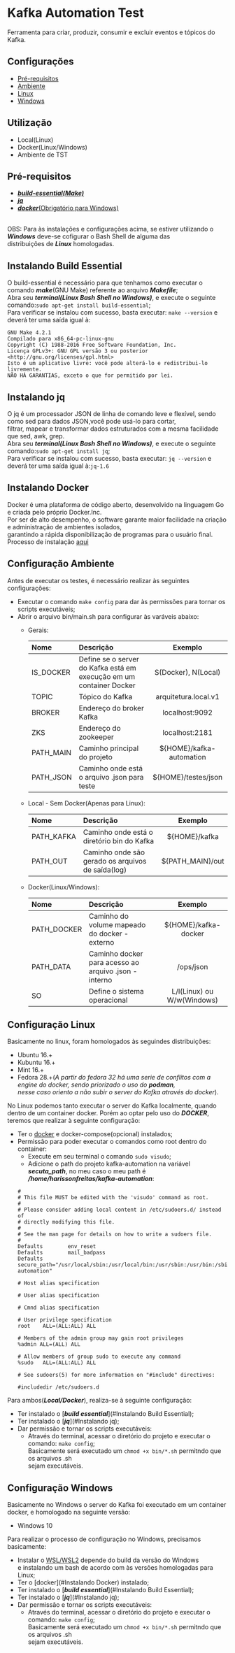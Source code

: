 # Kafka Automation Test

<p>Ferramenta para criar, produzir, consumir e excluir eventos e tópicos do Kafka.
</p>

## Configurações
- [Pré-requisitos](#Pré-requisitos)
- [Ambiente](#Configuração-Ambiente) 
- [Linux](#Configuração-Linux)
- [Windows](#Configuração-Windows)

## Utilização
- Local(Linux)
- Docker(Linux/Windows)
- Ambiente de TST

## Pré-requisitos
 - [**_build-essential(Make)_**](#Instalando-Build-Essential)
 - [**_jq_**](#Instalando-jq)
 - [**_docker_**(Obrigatório para Windows)](#Instalando-Docker)

<br/>OBS: Para às instalações e configurações acima, se estiver utilizando o **_Windows_** deve-se cofigurar o Bash Shell de alguma das
<br/>distribuições de **_Linux_** homologadas.   

## Instalando Build Essential
 O build-essential é necessário para que tenhamos como executar o comando **_make_**(GNU Make) referente ao arquivo **_Makefile_**;
 <br/>Abra seu **_terminal(Linux Bash Shell no Windows)_**, e execute o seguinte comando:`sudo apt-get install build-essential`;
 <br/>Para verificar se instalou com sucesso, basta executar: `make --version` e deverá ter uma saída igual à:<br/> 

```
GNU Make 4.2.1
Compilado para x86_64-pc-linux-gnu
Copyright (C) 1988-2016 Free Software Foundation, Inc.
Licença GPLv3+: GNU GPL versão 3 ou posterior <http://gnu.org/licenses/gpl.html>
Isto é um aplicativo livre: você pode alterá-lo e redistribui-lo livremente.
NÃO HÁ GARANTIAS, exceto o que for permitido por lei.
```

## Instalando jq
O jq é um processador JSON de linha de comando leve e flexível, sendo como sed para dados JSON,você pode usá-lo para cortar,
<br/>filtrar, mapear e transformar dados estruturados com a mesma facilidade que sed, awk, grep.
<br/>Abra seu **_terminal(Linux Bash Shell no Windows)_**, e execute o seguinte comando:`sudo apt-get install jq`;
<br/>Para verificar se instalou com sucesso, basta executar: `jq --version` e deverá ter uma saída igual à:`jq-1.6`

## Instalando Docker
Docker é uma plataforma de código aberto, desenvolvido na linguagem Go e criada pelo próprio Docker.Inc. 
<br/>Por ser de alto desempenho, o software garante maior facilidade na criação e administração de ambientes isolados, 
<br/>garantindo a rápida disponibilização de programas para o usuário final.
<br/> Processo de instalação [aqui](#https://docs.docker.com/engine/install/)

## Configuração Ambiente
Antes de executar os testes, é necessário realizar às seguintes configurações:
   - Executar o comando `make config` para dar às permissões para tornar os scripts executáveis;
   - Abrir o arquivo bin/main.sh para configurar às varáveis abaixo:
     -  Gerais: <br/>
        
        | Nome                        | Descrição                                                           | Exemplo                                           |          
        |:-------------               | :-------------                                                      | :-------------:                                   |
        | IS_DOCKER                   | Define se o server do Kafka está em execução em um container Docker | S(Docker), N(Local)                               |
        | TOPIC                       | Tópico do Kafka                                                     | arquitetura.local.v1                              |
        | BROKER                      | Endereço do broker Kafka                                            | localhost:9092                                    |
        | ZKS                         | Endereço do zookeeper                                               | localhost:2181                                    |
        | PATH_MAIN                   | Caminho principal do projeto                                        | ${HOME}/kafka-automation                          |
        | PATH_JSON                   | Caminho onde está o arquivo .json para teste                        | ${HOME}/testes/json                               |
        
     - Local - Sem Docker(Apenas para Linux):<br/>
       
        | Nome                        | Descrição                                                           | Exemplo                                           |          
        |:-------------               | :-------------                                                      | :-------------:                                   |
        | PATH_KAFKA                  | Caminho onde está o diretório bin do Kafka                          | ${HOME}/kafka                                     |
        | PATH_OUT                    | Caminho onde são gerado os arquivos de saída(log)                   | ${PATH_MAIN}/out                                  |
     
     - Docker(Linux/Windows):<br/>  
       
        | Nome                        | Descrição                                                           | Exemplo                                           |          
        |:-------------               | :-------------                                                      | :-------------:                                   |
        | PATH_DOCKER                 | Caminho do volume mapeado do docker - externo                       | ${HOME}/kafka-docker                              |
        | PATH_DATA                   | Caminho docker para acesso ao arquivo .json - interno               | /ops/json                                         |
        | SO                          | Define o sistema operacional                                        |  L/l(Linux) ou W/w(Windows)                       |
    
## Configuração Linux
Basicamente no linux, foram homologados às seguindes distribuições:
- Ubuntu 16.+
- Kubuntu 16.+
- Mint 16.+
- Fedora 28.+(_A partir do fedora 32 há uma serie de conflitos com a engine do docker, sendo priorizado o uso do **podman**, 
  <br/> nesse caso oriento a não subir o server do Kafka através do docker_).<br/>

No Linux podemos tanto executar o server do Kafka localmente, quando dentro de um container docker. Porém ao optar pelo uso do **_DOCKER_**,
<br/>teremos que realizar à seguinte configuração:<br/>
- Ter o [docker](#Instalando-Docker) e docker-compose(opcional) instalados;
- Permissão para poder executar o comandos como root dentro do container:
  - Execute em seu terminal o comando `sudo visudo`;
  - Adicione o path do projeto kafka-automation na variável _**secuta_path**_, no meu caso o meu path é<br/> 
    **_/home/harissonfreitas/kafka-automation_**:
  ```
  #
  # This file MUST be edited with the 'visudo' command as root.
  #
  # Please consider adding local content in /etc/sudoers.d/ instead of
  # directly modifying this file.
  #
  # See the man page for details on how to write a sudoers file.
  #
  Defaults        env_reset
  Defaults        mail_badpass
  Defaults        secure_path="/usr/local/sbin:/usr/local/bin:/usr/sbin:/usr/bin:/sbin:/bin:/snap/bin:/home/harissonfreitas/kafka-automation"

  # Host alias specification

  # User alias specification

  # Cmnd alias specification

  # User privilege specification
  root    ALL=(ALL:ALL) ALL

  # Members of the admin group may gain root privileges
  %admin ALL=(ALL) ALL

  # Allow members of group sudo to execute any command
  %sudo   ALL=(ALL:ALL) ALL

  # See sudoers(5) for more information on "#include" directives:

  #includedir /etc/sudoers.d
  ```
Para ambos(**_Local/Docker_**), realiza-se à seguinte configuração:
- Ter instalado o [**_build essential_**](#Instalando Build Essential);
- Ter instalado o [**_jq_**](#Instalando jq);  
- Dar permissão e tornar os scripts executáveis:
   - Através do terminal, acessar o diretório do projeto e executar o comando: `make config`;
    <br/> Basicamente será executado um `chmod +x bin/*.sh` permitndo que os arquivos .sh
    <br/> sejam executáveis.

## Configuração Windows
Basicamente no Windows o server do Kafka foi executado em um container docker, e homologado na seguinte versão:
- Windows 10 <br/>

Para realizar o processo de configuração no Windows, precisamos basicamente:
- Instalar o [WSL/WSL2](#https://docs.microsoft.com/pt-br/windows/wsl/install-win10) depende do build da versão do Windows
  <br/> e instalando um bash de acordo com às versões homologadas para Linux;
- Ter o [docker](#Instalando Docker) instalado;
- Ter instalado o [**_build essential_**](#Instalando Build Essential);
- Ter instalado o [**_jq_**](#Instalando jq);   
- Dar permissão e tornar os scripts executáveis:
    - Através do terminal, acessar o diretório do projeto e executar o comando: `make config`;
      <br/> Basicamente será executado um `chmod +x bin/*.sh` permitndo que os arquivos .sh
      <br/> sejam executáveis.

  

